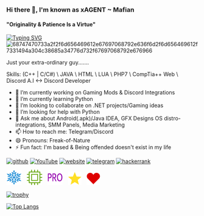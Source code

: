 ### Hi there 👋, I'm known as xAGENT ~ Mafian
#### "Originality & Patience Is a Virtue"
[![Typing SVG](https://readme-typing-svg.demolab.com?font=Fira+Code&pause=1000&color=F70300&width=435&lines=I'm+a+Beacon+for+hate+%7C+Get+off+my+dik)](https://git.io/typing-svg)
![68747470733a2f2f6d656469612e67697068792e636f6d2f6d656469612f7331494a304c38685a34776d732f67697068792e676966](https://github.com/user-attachments/assets/2986ee83-d936-429d-94c1-50908c8acdb3)

Just your extra-ordinary guy.......

Skills: (C++ | C/C#) \ JAVA \ HTML \ LUA \ PHP7 \ CompTia++ Web \ Discord A.I <-> Discord Developer

- 🔭 I’m currently working on Gaming Mods & Discord Integrations 
- 🌱 I’m currently learning Python 
- 👯 I’m looking to collaborate on .NET projects/Gaming ideas 
- 🤔 I’m looking for help with Python 
- 💬 Ask me about Android(.apk)/Java IDEA, GFX Designs OS distro-integrations, SMM Panels, Media Marketing 
- 📫 How to reach me: Telegram/Discord 
- 😄 Pronouns: Freak-of-Nature 
- ⚡ Fun fact: I'm based & Being offended doesn't exist in my life 


[<img src='https://cdn.jsdelivr.net/npm/simple-icons@3.0.1/icons/github.svg' alt='github' height='40'>](https://github.com/x0205x)  [<img src='https://cdn.jsdelivr.net/npm/simple-icons@3.0.1/icons/youtube.svg' alt='YouTube' height='40'>](https://www.youtube.com/channel/https://www.youtube.com/@dia-clandestine/featured)  [<img src='https://cdn.jsdelivr.net/npm/simple-icons@3.0.1/icons/icloud.svg' alt='website' height='40'>](https://xdiaxx.wixsite.com/xdia)  [<img src='https://cdn.jsdelivr.net/npm/simple-icons@3.0.1/icons/telegram.svg' alt='telegram' height='40'>](https://t.me/Agent0332)  [<img src='https://cdn.jsdelivr.net/npm/simple-icons@3.0.1/icons/hackerrank.svg' alt='hackerrank' height='40'>](https://app.hackthebox.com/users/624)  

<a href='https://archiveprogram.github.com/'><img src='https://raw.githubusercontent.com/acervenky/animated-github-badges/master/assets/acbadge.gif' width='40' height='40'></a> <a href='https://docs.github.com/en/developers'><img src='https://raw.githubusercontent.com/acervenky/animated-github-badges/master/assets/devbadge.gif' width='40' height='40'></a> <a href='https://github.com/pricing'><img src='https://raw.githubusercontent.com/acervenky/animated-github-badges/master/assets/pro.gif' width='40' height='40'></a> <a href='https://stars.github.com/'><img src='https://raw.githubusercontent.com/acervenky/animated-github-badges/master/assets/starbadge.gif' width='35' height='35'></a> <a href='https://docs.github.com/en/github/supporting-the-open-source-community-with-github-sponsors'><img src='https://raw.githubusercontent.com/acervenky/animated-github-badges/master/assets/sponsorbadge.gif' width='35' height='35'></a> 

[![trophy](https://github-profile-trophy.vercel.app/?username=x0205x)](https://github.com/ryo-ma/github-profile-trophy)

[![Top Langs](https://github-readme-stats.vercel.app/api/top-langs/?username=x0205x)](https://github.com/anuraghazra/github-readme-stats)

